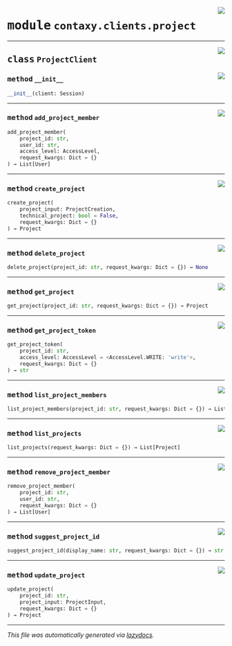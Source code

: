 <!-- markdownlint-disable -->

<a href="https://github.com/ml-tooling/contaxy/blob/main/backend/src/contaxy/clients/project.py#L0"><img align="right" style="float:right;" src="https://img.shields.io/badge/-source-cccccc?style=flat-square"></a>

# <kbd>module</kbd> `contaxy.clients.project`






---

<a href="https://github.com/ml-tooling/contaxy/blob/main/backend/src/contaxy/clients/project.py#L11"><img align="right" style="float:right;" src="https://img.shields.io/badge/-source-cccccc?style=flat-square"></a>

## <kbd>class</kbd> `ProjectClient`




<a href="https://github.com/ml-tooling/contaxy/blob/main/backend/src/contaxy/clients/project.py#L12"><img align="right" style="float:right;" src="https://img.shields.io/badge/-source-cccccc?style=flat-square"></a>

### <kbd>method</kbd> `__init__`

```python
__init__(client: Session)
```








---

<a href="https://github.com/ml-tooling/contaxy/blob/main/backend/src/contaxy/clients/project.py#L74"><img align="right" style="float:right;" src="https://img.shields.io/badge/-source-cccccc?style=flat-square"></a>

### <kbd>method</kbd> `add_project_member`

```python
add_project_member(
    project_id: str,
    user_id: str,
    access_level: AccessLevel,
    request_kwargs: Dict = {}
) → List[User]
```





---

<a href="https://github.com/ml-tooling/contaxy/blob/main/backend/src/contaxy/clients/project.py#L23"><img align="right" style="float:right;" src="https://img.shields.io/badge/-source-cccccc?style=flat-square"></a>

### <kbd>method</kbd> `create_project`

```python
create_project(
    project_input: ProjectCreation,
    technical_project: bool = False,
    request_kwargs: Dict = {}
) → Project
```





---

<a href="https://github.com/ml-tooling/contaxy/blob/main/backend/src/contaxy/clients/project.py#L63"><img align="right" style="float:right;" src="https://img.shields.io/badge/-source-cccccc?style=flat-square"></a>

### <kbd>method</kbd> `delete_project`

```python
delete_project(project_id: str, request_kwargs: Dict = {}) → None
```





---

<a href="https://github.com/ml-tooling/contaxy/blob/main/backend/src/contaxy/clients/project.py#L38"><img align="right" style="float:right;" src="https://img.shields.io/badge/-source-cccccc?style=flat-square"></a>

### <kbd>method</kbd> `get_project`

```python
get_project(project_id: str, request_kwargs: Dict = {}) → Project
```





---

<a href="https://github.com/ml-tooling/contaxy/blob/main/backend/src/contaxy/clients/project.py#L98"><img align="right" style="float:right;" src="https://img.shields.io/badge/-source-cccccc?style=flat-square"></a>

### <kbd>method</kbd> `get_project_token`

```python
get_project_token(
    project_id: str,
    access_level: AccessLevel = <AccessLevel.WRITE: 'write'>,
    request_kwargs: Dict = {}
) → str
```





---

<a href="https://github.com/ml-tooling/contaxy/blob/main/backend/src/contaxy/clients/project.py#L67"><img align="right" style="float:right;" src="https://img.shields.io/badge/-source-cccccc?style=flat-square"></a>

### <kbd>method</kbd> `list_project_members`

```python
list_project_members(project_id: str, request_kwargs: Dict = {}) → List[User]
```





---

<a href="https://github.com/ml-tooling/contaxy/blob/main/backend/src/contaxy/clients/project.py#L15"><img align="right" style="float:right;" src="https://img.shields.io/badge/-source-cccccc?style=flat-square"></a>

### <kbd>method</kbd> `list_projects`

```python
list_projects(request_kwargs: Dict = {}) → List[Project]
```





---

<a href="https://github.com/ml-tooling/contaxy/blob/main/backend/src/contaxy/clients/project.py#L89"><img align="right" style="float:right;" src="https://img.shields.io/badge/-source-cccccc?style=flat-square"></a>

### <kbd>method</kbd> `remove_project_member`

```python
remove_project_member(
    project_id: str,
    user_id: str,
    request_kwargs: Dict = {}
) → List[User]
```





---

<a href="https://github.com/ml-tooling/contaxy/blob/main/backend/src/contaxy/clients/project.py#L54"><img align="right" style="float:right;" src="https://img.shields.io/badge/-source-cccccc?style=flat-square"></a>

### <kbd>method</kbd> `suggest_project_id`

```python
suggest_project_id(display_name: str, request_kwargs: Dict = {}) → str
```





---

<a href="https://github.com/ml-tooling/contaxy/blob/main/backend/src/contaxy/clients/project.py#L43"><img align="right" style="float:right;" src="https://img.shields.io/badge/-source-cccccc?style=flat-square"></a>

### <kbd>method</kbd> `update_project`

```python
update_project(
    project_id: str,
    project_input: ProjectInput,
    request_kwargs: Dict = {}
) → Project
```








---

_This file was automatically generated via [lazydocs](https://github.com/ml-tooling/lazydocs)._
